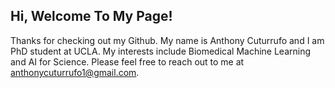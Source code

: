 ## Hi, Welcome To My Page! 

Thanks for checking out my Github. My name is Anthony Cuturrufo and I am PhD student at UCLA. My interests include Biomedical Machine Learning and AI for Science. Please feel free to reach out to me at anthonycuturrufo1@gmail.com.

